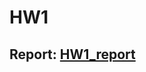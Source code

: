 # HW1
## Report: [HW1_report](https://github.com/SamChang03/AIC_2023/blob/main/HW1/HW1_110030039_%E5%BC%B5%E8%82%B2%E7%A2%A9.pdf)
